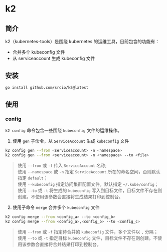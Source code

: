# k2  
## 简介
k2（kubernetes-tools）是围绕 kubernetes 的运维工具，目前包含的功能有：
- 合并多个 kubeconfig 文件
- 从 serviceaccount 生成 kubeconfig 文件
## 安装
```bash
go install github.com/srcio/k2@latest
```
## 使用
### config
`k2 config` 命令包含一些围绕 `kubeconfig` 文件的运维操作。
1. 使用 `gen` 子命令，从 `ServiceAccount` 生成 `kubeconfig` 文件
```bash
k2 config gen --from <serviceaccount> -n <namespace>
k2 config gen --from <serviceaccount> -n <namespace> --to <file>
```
> 使用 `--from` 或 `-f` 传入 `ServiceAccount` 名称;  
> 使用 `--namespace` 或 `-n` 指定 `ServiceAccount` 所在的命名空间，否则默认指定 `default`；  
> 使用 `--kubeconfig` 指定访问集群配置文件，默认指定 `~/.kube/config`；
> 使用 `--to` 或 `-t` 将生成的 `kubeconfig` 写入到目标文件，目标文件不存在则创建。不使用该参数会直接将生成结果打印到控制台。

2. 使用子命令 `merge` 合并多个 `kubeconfig` 文件
```bash
k2 config merge --from <config_a> --to <config_b>
k2 config merge --from <config_a>,<config_b> --to <config_c>
```
> 使用 `--from` 或 `-f` 指定待合并的 `kubeconfig` 文件，多个文件以 `,` 分隔；  
> 使用 `--to` 或 `-t` 指定目标 `kubeconfig` 文件，目标文件不存在则创建。不使用该参数会直接将合并结果打印到控制台。
